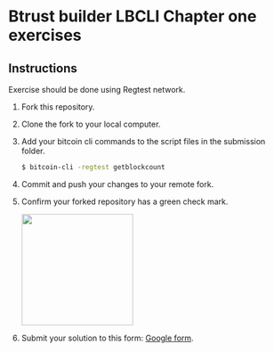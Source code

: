# Btrust builder LBCLI Chapter one exercises

## Instructions

Exercise should be done using Regtest network.

1. Fork this repository.
2. Clone the fork to your local computer.
3. Add your bitcoin cli commands to the script files in the submission folder.
    ```sh
    $ bitcoin-cli -regtest getblockcount
    ```
4. Commit and push your changes to your remote fork.
5. Confirm your forked repository has a green check mark.

    <img src="https://github.com/btrust-builders/lbcli-ch-1-exercises/blob/main/success.png" width="200" /> 

6. Submit your solution to this form: [Google form](https://forms.gle/eDRGAJXpLqRxEExR6).


